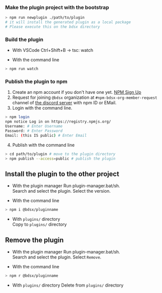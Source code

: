 
### Make the plugin project with the bootstrap
```sh
> npm run newplugin ./path/to/plugin 
# it will install the generated plugin as a local package
# Please execute this on the bdsx directory
```

### Build the plugin
* With VSCode
Ctrl+Shift+B -> tsc: watch

* With the command line
```sh
> npm run watch
```

### Publish the plugin to npm
1. Create an npm account if you don't have one yet. [NPM Sign Up](https://www.npmjs.com/signup)
2. Request for joining `@bdsx` organization at `#npm-bdsx-org-member-request` channel of [the discord server](https://discord.gg/pC9XdkC) with npm ID or EMail.
3. Login with the command line.
```sh
> npm login
npm notice Log in on https://registry.npmjs.org/
Username: # Enter Username
Password: # Enter Password
Email: (this IS public) # Enter Email
```
4. Publish with the command line
```sh
> cd path/to/plugin # move to the plugin directory
> npm publish --access=public # publish the plugin
```

## Install the plugin to the other project
* With the plugin manager
Run plugin-manager.bat/sh.  
Search and select the plugin.
Select the version.

* With the command line
```sh
> npm i @bdsx/pluginname
```

* With `plugins/` directory  
Copy to `plugins/` directory

## Remove the plugin
* With the plugin manager
Run plugin-manager.bat/sh.  
Search and select the plugin.
Select `Remove`.

* With the command line
```sh
> npm r @bdsx/pluginname
```

* With `plugins/` directory
Delete from `plugins/` directory
